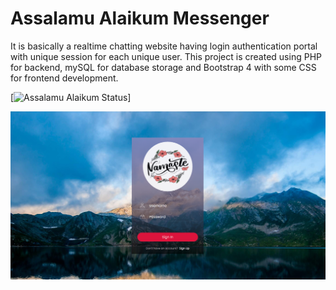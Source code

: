 # Assalamu Alaikum Messenger

It is basically a realtime chatting website having login authentication portal with unique session for each unique user. This project is created using PHP for backend, mySQL for database storage and Bootstrap 4 with some CSS for frontend development. 

[![Assalamu Alaikum Status](https://img.shields.io/badge/Assalamu%20Alaikum%20MESSENGER-LIVE-green?style=for-the-badge)]

<img src="readme-img.png">
